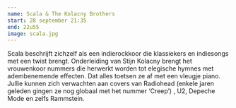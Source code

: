 ```yaml
---
name: Scala & The Kolacny Brothers
start: 28 september 21:35
end: 22u55
image: scala.jpg
---
```

Scala beschrijft zichzelf als een indierockkoor die klassiekers en indiesongs met een twist brengt. Onderleiding van Stijn Kolacny brengt het vrouwenkoor nummers die herwerkt worden tot elegische hymnes met adembenemende effecten. Dat alles toetsen ze af met een vleugje piano. Jullie kunnen zich verwachten aan covers van Radiohead (enkele jaren geleden gingen ze nog globaal met het nummer ‘Creep’) , U2, Depeche Mode en zelfs Rammstein.
